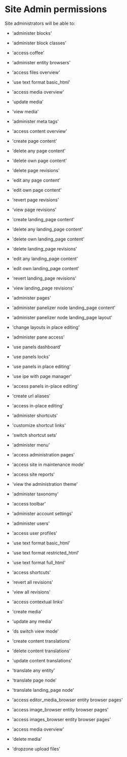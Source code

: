 # Site Admin permissions

Site administrators will be able to:

- 'administer blocks'

- 'administer block classes'

- 'access coffee'

- 'administer entity browsers'

- 'access files overview'

- 'use text format basic\_html'

- 'access media overview'

- 'update media'

- 'view media'

- 'administer meta tags'

- 'access content overview'

- 'create page content'

- 'delete any page content'

- 'delete own page content'

- 'delete page revisions'

- 'edit any page content'

- 'edit own page content'

- 'revert page revisions'

- 'view page revisions'

- 'create landing\_page content'

- 'delete any landing\_page content'

- 'delete own landing\_page content'

- 'delete landing\_page revisions'

- 'edit any landing\_page content'

- 'edit own landing\_page content'

- 'revert landing\_page revisions'

- 'view landing\_page revisions'

- 'administer pages'

- 'administer panelizer node landing\_page content'

- 'administer panelizer node landing\_page layout'

- 'change layouts in place editing'

- 'administer pane access'

- 'use panels dashboard'

- 'use panels locks'

- 'use panels in place editing'

- 'use ipe with page manager'

- 'access panels in-place editing'

- 'create url aliases'

- 'access in-place editing'

- 'administer shortcuts'

- 'customize shortcut links'

- 'switch shortcut sets'

- 'administer menu'

- 'access administration pages'

- 'access site in maintenance mode'

- 'access site reports'

- 'view the administration theme'

- 'administer taxonomy'

- 'access toolbar'

- 'administer account settings'

- 'administer users'

- 'access user profiles'

- 'use text format basic\_html'

- 'use text format restricted\_html'

- 'use text format full\_html'

- 'access shortcuts'

- 'revert all revisions'

- 'view all revisions'

- 'access contextual links'

- 'create media'

- 'update any media'

- 'ds switch view mode'

- 'create content translations'

- 'delete content translations'

- 'update content translations'

- 'translate any entity'

- 'translate page node'

- 'translate landing\_page node'

- 'access editor\_media\_browser entity browser pages'

- 'access image\_browser entity browser pages'

- 'access images\_browser entity browser pages'

- 'access media overview'

- 'delete media'

- 'dropzone upload files'

  


